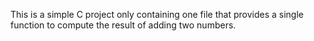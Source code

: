 This is a simple C project only containing one file that provides a single function to compute the result of adding two numbers.
